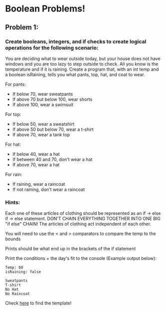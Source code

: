# Boolean Problems!

## Problem 1:
### Create booleans, integers, and if checks to create logical operations for the following scenario:
You are deciding what to wear outside today, but your house does not have windows and you are too lazy to step outside to check. All you know is the temperature and if it is raining. Create a program that, with an int temp and a boolean isRaining, tells you what pants, top, hat, and coat to wear.

For pants:
- If below 70, wear sweatpants
- If above 70 but below 100, wear shorts
- If above 100, wear a swimsuit

For top:
- If below 50, wear a sweatshirt
- If above 50 but below 70, wear a t-shirt
- If above 70, wear a tank top

For hat:
- If below 40, wear a hat
- If between 40 and 70, don't wear a hat
- If above 70, wear a hat

For rain:
- If raining, wear a raincoat
- If not raining, don't wear a raincoat
  
### Hints:
Each one of these articles of clothing should be represented as an if -> else if -> else statement. DON'T CHAIN EVERYTHING TOGETHER INTO ONE BIG "if else" CHAIN! The articles of clothing act independent of each other.

You will need to use the < and > comparators to compare the temp to the bounds

Prints should be what end up in the brackets of the if statement

Print the conditions + the day's fit to the console (Example output below):
```
Temp: 60
isRaining: false

Sweatpants
T-shirt
No Hat
No Raincoat
```
Check [here](https://github.com/SkylineSpartabots/Online-Learning-2020/tree/main/BasicJava/IntroToJava/ProjectFiles/BooleanFitProblemTemplate.java) to find the template!